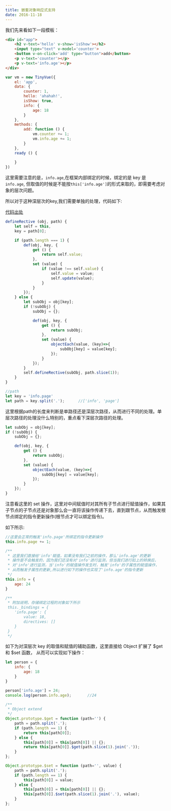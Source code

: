 ```yaml
---
title: 嵌套对象响应式支持
date: 2016-11-18 
---
```


我们先来看如下一段模板：

```html
<div id="app">
    <h2 v-text='hello' v-show='isShow'></h2>
    <input type="text" v-model='counter'>
    <button v-on-click='add' type="button">add</button>
    <p v-text='counter'></p>
    <p v-text='info.age'></p>
</div>
```

```js
var vm = new TinyVue({
    el: 'app',
    data: {
        counter: 1,
        hello: 'ahahah!',
        isShow: true,
        info: {
            age: 18
        }   
    },
    methods: {
        add: function () {
            vm.counter += 1;
            vm.info.age += 1;
        }
    },
    ready () {
        
    }
})
```

这里需要注意的是，`info.age`,在框架内部绑定的时候，绑定的是 key 是 `info.age`, 但取值的时候是不能按`this['info.age']`的形式来取的，即需要考虑对象的层次问题。


所以对于这种深层次的key,我们需要单独的处理，代码如下:

[代码出处](https://github.com/xiaofuzi/re-vue/blob/0c10af3987358985760cc8146b6e0e2f5adec02a/src/binding.js)
```js
defineRective (obj, path) {
    let self = this,
    key = path[0];

    if (path.length === 1) {
        def(obj, key, {
            get () {
                return self.value;
            },
            set (value) {
                if (value !== self.value) {
                    self.value = value;
                    self.update(value);
                }
            }
        });
    } else {
        let subObj = obj[key];
        if (!subObj) {
            subObj = {};

            def(obj, key, {
                get () {
                    return subObj;
                },
                set (value) {
                    objectEach(value, (key)=>{
                        subObj[key] = value[key];
                    });
                }
            });
        }
        self.defineRective(subObj, path.slice(1));
    }
}
```

```js
//path 
let key = 'info.page'
let path = key.split('.');      //['info', 'page']
```

这里根据path的长度来判断是单路径还是深层次路径，从而进行不同的处理。单层次路径的处理没什么特别的，重点看下深层次路径的处理。

```js
let subObj = obj[key];
if (!subObj) {
    subObj = {};

    def(obj, key, {
        get () {
            return subObj;
        },
        set (value) {
            objectEach(value, (key)=>{
                subObj[key] = value[key];
            });
        }
    });
}
```

注意看这里的 set 操作，这里对中间赋值时对其所有子节点进行赋值操作，如果其子节点的子节点还是对象那么会一直将该操作传递下去，直到跟节点，从而触发根节点绑定的指令更新操作(根节点才可以绑定指令)。

如下所示:
```js
//这里会正常的触发'info.page'所绑定的指令更新操作
this.info.page += 1;

/**
 * 这里我们直接给'info'赋值，如果没有我们之前的操作，那么'info.age'的更新  
 * 操作是不会触发的，因为我们还没有对'info'进行监测，但当我们进行如上的转换后，
 * 对'info'进行监测，当'info'的赋值操作发生时，触发'info'的子属性的赋值操作，
 * 从而触发子属性的更新,所以进行如下的操作也实现了'info.age'的指令更新
 */
this.info = {
    age: 24
}

/**
 * 附加说明，存储绑定过程的对象如下所示
 this._bindings = {
    'info.page': {
        value: 18,
        directives: []
    }
 }
 */
```

如下为对深层次 key 的取值和赋值的辅助函数，这里直接给 Object 扩展了 $get 和 $set 函数， 从而可以实现如下操作：

```js
let person = {
    info: {
        age: 18
    }
}

person['info.age'] = 24;
console.log(person.info.age);       //24
```

```js
/**
 * Object extend
 */
Object.prototype.$get = function (path='') {
    path = path.split('.');
    if (path.length == 1) {
        return this[path[0]];
    } else {
        this[path[0]] = this[path[0]] || {};
        return this[path[0]].$get(path.slice(1).join('.'));
    }
};

Object.prototype.$set = function (path='', value) {
    path = path.split('.');
    if (path.length == 1) {
        this[path[0]] = value;
    } else {
        this[path[0]] = this[path[0]] || {};
        this[path[0]].$set(path.slice(1).join('.'), value);
    }
};
```











